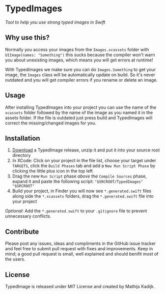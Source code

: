 # TypedImages
_Tool to help you use strong typed images in Swift_

## Why use this?

Normally you access your images from the `Images.xcassets` folder with `UIImage(names: "Something")` this sucks because the compiler won't warn you about unexisting images, which means you will get errors at runtime!

With TypedImages we make sure you can do `Images.Something` to get your image, the `Images` class will be automatically update on build. So it's never outdated and you will get compiler errors if you rename or delete an image.

## Usage

After installing TypedImages into your project you can use the name of the `xcassets` folder followed by the name of the image as you named it in the assets folder. If the file is outdated just press build and TypedImages will correct the missing/changed images for you.

## Installation

1. [Download](https://github.com/mac-cain13/TypedImages/releases) a TypedImage release, unzip it and put it into your source root directory
2. In XCode: Click on your project in the file list, choose your target under `TARGETS`, click the `Build Phases` tab and add a `New Run Script Phase` by clicking the little plus icon in the top left
3. Drag the new `Run Script` phase *above* the `Compile Sources` phase, expand it and paste the following script: `"$SRCROOT/TypedImages" "$SRCROOT"`
4. Build your project, in Finder you will now see `*.generated.swift` files along side the `*.xcassets` folders, drag the `*.generated.swift` file into your project

_Optional:_ Add the `*.generated.swift` to your `.gitignore` file to prevent unnecessary conflicts.

## Contribute

Please post any issues, ideas and compliments in the GitHub issue tracker and feel free to submit pull request with fixes and improvements. Keep in mind; a good pull request is small, well explained and should benifit most of the users.

## License

TypedImage is released under MIT License and created by Mathijs Kadijk.
